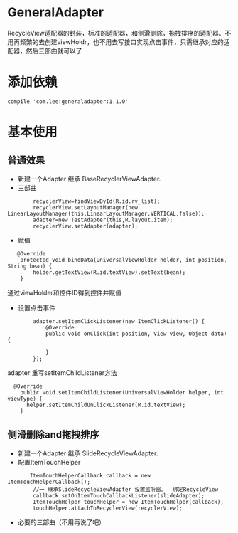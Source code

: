# GeneralAdapter
RecycleView适配器的封装，标准的适配器，和侧滑删除，拖拽排序的适配器。不用再频繁的去创建viewHoldr，也不用去写接口实现点击事件，只需继承对应的适配器，然后三部曲就可以了

# 添加依赖

`compile 'com.lee:generaladapter:1.1.0'`

# 基本使用

## 普通效果

- 新建一个Adapter 继承 BaseRecyclerViewAdapter.
- 三部曲
```
        recyclerView=findViewById(R.id.rv_list);
        recyclerView.setLayoutManager(new LinearLayoutManager(this,LinearLayoutManager.VERTICAL,false));
        adapter=new TestAdapter(this,R.layout.item);
        recyclerView.setAdapter(adapter);
```
- 赋值
```
   @Override
    protected void bindData(UniversalViewHolder holder, int position, String bean) {
        holder.getTextView(R.id.textView).setText(bean);
    }
```
通过viewHolder和控件ID得到控件并赋值
- 设置点击事件
```
        adapter.setItemClickListener(new ItemClickListener() {
            @Override
            public void onClick(int position, View view, Object data) {
                
            }
        });
```
adapter 重写setItemChildListener方法
```
  @Override
    public void setItemChildListener(UniversalViewHolder helper, int viewType) {
      helper.setItemChildOnClickListener(R.id.textView);
    }
```
## 侧滑删除and拖拽排序
- 新建一个Adapter 继承 SlideRecycleViewAdapter.
- 配置ItemTouchHelper
```
       ItemTouchHelperCallback callback = new ItemTouchHelperCallback();
        //一 继承SlideRecycleViewAdapter 设置监听器。  绑定RecycleView
        callback.setOnItemTouchCallbackListener(slideAdapter);
        ItemTouchHelper touchHelper = new ItemTouchHelper(callback);
        touchHelper.attachToRecyclerView(recyclerView);
```
- 必要的三部曲（不用再说了吧）
